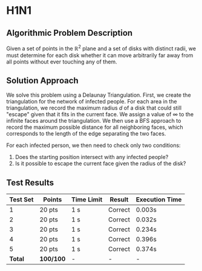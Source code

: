 # H1N1

## Algorithmic Problem Description
Given a set of points in the $\mathbb{R}^2$ plane and a set of disks with distinct radii, we must determine for each disk whether it can move arbitrarily far away from all points without ever touching any of them.

## Solution Approach
We solve this problem using a Delaunay Triangulation. First, we create the triangulation for the network of infected people. For each area in the triangulation, we record the maximum radius $d$ of a disk that could still "escape" given that it fits in the current face. We assign a value of $\infty$ to the infinite faces around the triangulation. We then use a BFS approach to record the maximum possible distance for all neighboring faces, which corresponds to the length of the edge separating the two faces. 

For each infected person, we then need to check only two conditions:
1. Does the starting position intersect with any infected people?
2. Is it possible to escape the current face given the radius of the disk?

## Test Results

| Test Set | Points | Time Limit | Result | Execution Time |
|-----------|---------|------------|---------|----------------|
| 1 | 20 pts | 1 s | Correct | 0.003s |
| 2 | 20 pts | 1 s | Correct | 0.032s |
| 3 | 20 pts | 1 s | Correct | 0.234s |
| 4 | 20 pts | 1 s | Correct | 0.396s |
| 5 | 20 pts | 1 s | Correct | 0.374s |
| **Total** | **100/100** | - | - | - |
